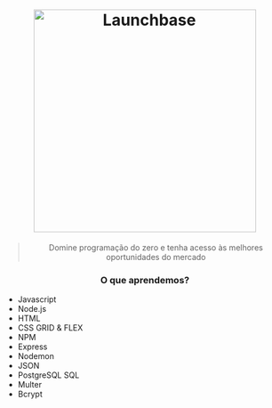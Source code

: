 <h1 align="center">
    <img alt="Launchbase" src="https://storage.googleapis.com/golden-wind/bootcamp-launchbase/logo.png" width="400px" />
</h1>
<blockquote align="center">Domine programação do zero e tenha acesso às melhores oportunidades do mercado</blockquote>

<h3 align="center">
  O que aprendemos?
</h3>


<ul>
  <li>
    Javascript
  </li>
  <li>
    Node.js
  </li>
  <li>
    HTML
  </li>
   <li>
    CSS GRID & FLEX
  </li>
  <li>
    NPM
  </li>
  <li>
    Express
  </li>
   <li>
    Nodemon
  </li>
   <li>
    JSON
  </li>
   <li>
    PostgreSQL SQL
  </li>
   <li>
    Multer
  </li>
   <li>
    Bcrypt
  </li>
</ul>
